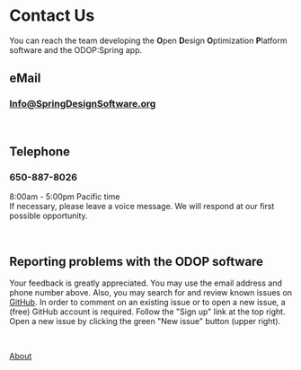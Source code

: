 # Contact Us

You can reach the team developing the 
**O**pen **D**esign **O**ptimization **P**latform software 
and the ODOP:Spring app.   

## eMail   

### Info@SpringDesignSoftware.org   

&nbsp;   

## Telephone   

### 650-887-8026   
8:00am - 5:00pm Pacific time  
If necessary, please leave a voice message. 
We will respond at our first possible opportunity.   

&nbsp;

## Reporting problems with the ODOP software   
Your feedback is greatly appreciated. 
You may use the email address and phone number above.
Also, you may search for and review known issues on 
[GitHub](https://github.com/thegrumpys/odop/issues).
In order to comment on an existing issue or to open a new issue, 
a (free) GitHub account is required.
Follow the "Sign up" link at the top right.
Open a new issue by clicking the green "New issue" button (upper right).

&nbsp;

[About](/docs/About/index.html)

